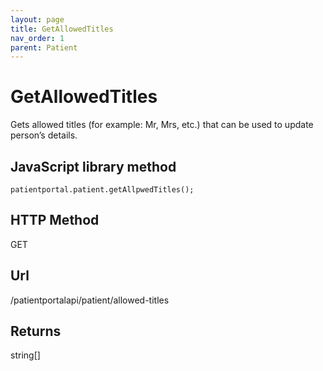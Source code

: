 ```yaml
---
layout: page
title: GetAllowedTitles
nav_order: 1
parent: Patient
---
```


# GetAllowedTitles

Gets allowed titles (for example: Mr, Mrs, etc.) that can be used to update person’s details.

## JavaScript library method

```
patientportal.patient.getAllpwedTitles();
```

## HTTP Method

GET

## ****Url****

/patientportalapi/patient/allowed-titles

## Returns

string\[\]

